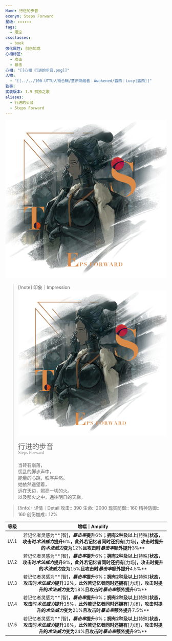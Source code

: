 ```yaml
---
Name: 行进的步音
exonym: Steps Forward
星级: ✦✦✦✦✦✦
tags:
  - 限定
cssclasses:
  - book
强化属性: 创伤加成
心相标签:
  - 攻击
  - 暴击
心相: "[[心相 行进的步音.png]]"
人物:
  - "[[../../100-UTTU人物合辑/意识唤醒者｜Awakened/露西｜Lucy|露西]]"
轶事: 
实装版本: 1.9 孤独之歌
aliases:
  - 行进的步音
  - Steps Forward
---
```

![cover](assets/行进的步音｜Steps%20Forward.assets/心相%20行进的步音.png)

> [!note] 印象｜Impression
> ![心相 行进的步音|inlL|300](assets/行进的步音｜Steps%20Forward.assets/心相%20行进的步音.png)
> <p style="font-family: '家族宋', sans-serif; font-size: 22px; line-height: 0.75; text-indent: 0;">行进的步音<br><span style="font-family: serif; font-size: 14px; color: #888888;">Steps Forward</span></p>
> 
> 当砖石崩落，  
> 慌乱的脚步声中，  
> 能量的心跳，秩序井然。  
> 她依然遥望着，  
> 远在天边，照亮一切的火。  
> 以及那火之中，通往明日的天梯。

> [!info]- 详情｜Detail
> 攻击:: 390
> 生命:: 2000
> 现实防御:: 160
> 精神防御:: 160
> 创伤加成:: 12%

| 等级 |                        增幅｜Amplify                         |
| :--: | :----------------------------------------------------------: |
| LV.1 | 若记忆者灵感为**[智]**，*暴击率*提升**6%**；拥有2种及以上**[特殊]**状态，攻击时*术法威力*提升**6%**，此外若记忆者同时还拥有**[力场]**，攻击时提升的*术法威力*变为**12%**且攻击时*暴击率*额外提升**3%** |
| LV.2 | 若记忆者灵感为**[智]**，*暴击率*提升**6%**；拥有2种及以上**[特殊]**状态，攻击时*术法威力*提升**9%**，此外若记忆者同时还拥有**[力场]**，攻击时提升的*术法威力*变为**15%**且攻击时*暴击率*额外提升**4.5%** |
| LV.3 | 若记忆者灵感为**[智]**，*暴击率*提升**6%**；拥有2种及以上**[特殊]**状态，攻击时*术法威力*提升**12%**，此外若记忆者同时还拥有**[力场]**，攻击时提升的*术法威力*变为**18%**且攻击时*暴击率*额外提升**6%** |
| LV.4 | 若记忆者灵感为**[智]**，*暴击率*提升**6%**；拥有2种及以上**[特殊]**状态，攻击时*术法威力*提升**15%**，此外若记忆者同时还拥有**[力场]**，攻击时提升的*术法威力*变为**21%**且攻击时*暴击率*额外提升**7.5%** |
| LV.5 | 若记忆者灵感为**[智]**，*暴击率*提升**6%**；拥有2种及以上**[特殊]**状态，攻击时*术法威力*提升**18%**，此外若记忆者同时还拥有**[力场]**，攻击时提升的*术法威力*变为**24%**且攻击时*暴击率*额外提升**9%** |
